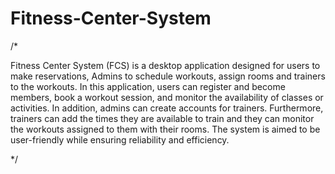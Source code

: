 # Fitness-Center-System


/*

Fitness Center System (FCS) is a desktop application designed for users to make reservations, 
Admins to schedule workouts, assign rooms and trainers to the workouts. 
In this application, users can register and become members, book a workout session, 
and monitor the availability of classes or activities.
In addition, admins can create accounts for trainers. Furthermore, trainers can add the times 
they are available to train and they can monitor the workouts assigned to them with their rooms.
The system is aimed to be user-friendly while ensuring reliability and efficiency.

*/